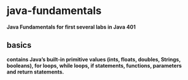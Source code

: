 # java-fundamentals 
**Java Fundamentals for first several labs in Java 401**

## basics 
**contains Java’s built-in primitive values (ints, floats, doubles, Strings, booleans), for loops, while loops, if statements, functions, parameters and return statements.**
